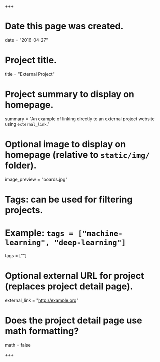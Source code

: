 +++
# Date this page was created.
date = "2016-04-27"

# Project title.
title = "External Project"

# Project summary to display on homepage.
summary = "An example of linking directly to an external project website using `external_link`."

# Optional image to display on homepage (relative to `static/img/` folder).
image_preview = "boards.jpg"

# Tags: can be used for filtering projects.
# Example: `tags = ["machine-learning", "deep-learning"]`
tags = [""]

# Optional external URL for project (replaces project detail page).
external_link = "http://example.org"

# Does the project detail page use math formatting?
math = false

+++

